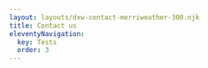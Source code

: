 ```yaml
---
layout: layouts/dxw-contact-merriweather-300.njk
title: Contact us
eleventyNavigation:
  key: Tests
  order: 3
---
```


